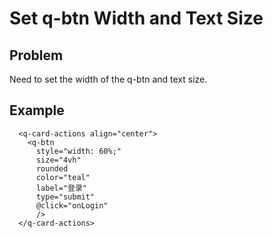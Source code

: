 # Set q-btn Width and Text Size

## Problem
Need to set the width of the q-btn and text size.

## Example
```vue
  <q-card-actions align="center">
    <q-btn 
      style="width: 60%;"
      size="4vh"
      rounded
      color="teal"
      label="登录"
      type="submit"
      @click="onLogin"
      />
  </q-card-actions>
```
